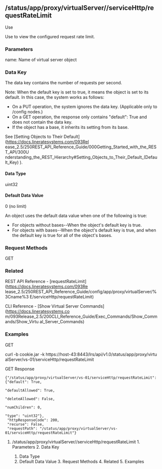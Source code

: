 ## /status/app/proxy/virtualServer/<name>/serviceHttp/requestRateLimit

Use

Use to view the configured request rate limit.

### Parameters

name: Name of virtual server object

### Data Key

The data key contains the number of requests per second.

Note: When the default key is set to true, it means the object is set to its
default. In this case, the system works as follows:

  * On a PUT operation, the system ignores the data key. (Applicable only to /config nodes.)
  * On a GET operation, the response only contains "default": True and does not contain the data key.
  * If the object has a base, it inherits its setting from its base.

See [Setting Objects to Their Default](https://docs.lineratesystems.com/093Rel
ease_2.5/250REST_API_Reference_Guide/000Getting_Started_with_the_REST_API/300U
nderstanding_the_REST_Hierarchy#Setting_Objects_to_Their_Default_(Default_Key)
).

#### Data Type

uint32

#### Default Data Value

0 (no limit)

An object uses the default data value when one of the following is true:

  * For objects without bases--When the object's default key is true.
  * For objects with bases--When the object's default key is true, and when the default key is true for all of the object's bases.

### Request Methods

GET

### Related

REST API Reference - [requestRateLimit](https://docs.lineratesystems.com/093Re
lease_2.5/250REST_API_Reference_Guide/config/app/proxy/virtualServer/%3Cname%3
E/serviceHttp/requestRateLimit)

CLI Reference - [Show Virtual Server Commands](https://docs.lineratesystems.co
m/093Release_2.5/200CLI_Reference_Guide/Exec_Commands/Show_Commands/Show_Virtu
al_Server_Commands)

### Examples

GET

curl -b cookie.jar -k https://host-43:8443/lrs/api/v1.0/status/app/proxy/virtu
alServer/vs-01/serviceHttp/requestRateLimit

GET Response

    
    {"/status/app/proxy/virtualServer/vs-01/serviceHttp/requestRateLimit": {"default": True,
                                                                             "defaultAllowed": True,
                                                                             "deleteAllowed": False,
                                                                             "numChildren": 0,
                                                                             "type": "uint32"},
     "httpResponseCode": 200,
     "recurse": False,
     "requestPath": "/status/app/proxy/virtualServer/vs-01/serviceHttp/requestRateLimit"}
    

  1. /status/app/proxy/virtualServer/<name>/serviceHttp/requestRateLimit
    1. Parameters
    2. Data Key
      1. Data Type
      2. Default Data Value
    3. Request Methods
    4. Related
    5. Examples


